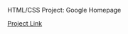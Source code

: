 HTML/CSS Project: Google Homepage
<p><a href="http://www.theodinproject.com/web-development-101/html-css?ref=lnav">Project Link</a>
